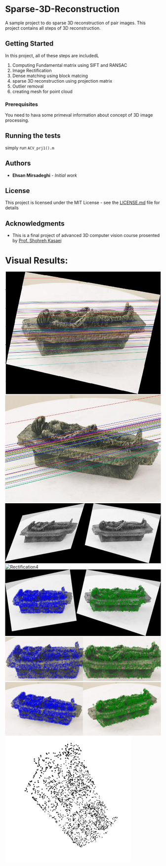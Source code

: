 
# Sparse-3D-Reconstruction

A sample project to do sparse 3D reconstruction of pair images. 
This project contains all steps of 3D reconstruction.

## Getting Started

In this project, all of these steps are includedL<br/>
1. Computing Fundamental matrix using SIFT and RANSAC<br/>
2. Image Rectification<br/>
3. Dense matching using block matcing<br/>
4. sparse 3D reconstruction using projection matrix<br/>
5. Outlier removal<br/>
6. creating mesh for point cloud<br/>

### Prerequisites

You need to hava some primeval information about concept of 3D image processing.


## Running the tests

simply run ```ACV_prj1().m```

## Authors

* **Ehsan Mirsadeghi** - *Initial work*

## License

This project is licensed under the MIT License - see the [LICENSE.md](LICENSE.md) file for details

## Acknowledgments

* This is a final project of advanced 3D computer vision course prosented by [Prof. Shohreh Kasaei](http://sharif.edu/~kasaei/)


# Visual Results:
![Rectification1](Rec2.jpg) ![Rectification2](I2.jpg)<br/>
![Rectification3](Rec.jpg) ![Rectification4](RolRec.jpg)<br/>
![Dense1](Dense1.jpg) ![Dense2](Dense2.jpg) ![Dense3](Dense3.jpg)<br/>
![Sparse reconstruction](sparse_result.jpg)<br/>
